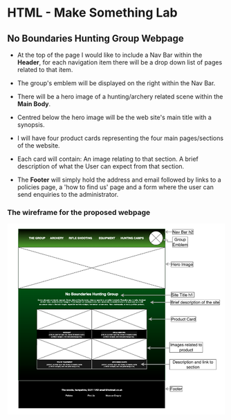 <h1> HTML - Make Something Lab </h1>

<h2>No Boundaries Hunting Group Webpage</h2>
<p>

  - At the top of the page I would like to include a Nav Bar within the **Header**, for each navigation item there will be a drop down list of pages related to that item.

 - The group's emblem will be displayed on the right within the Nav Bar.
 -  There will be a hero image of a hunting/archery related scene within the **Main Body**.
 -  Centred below the hero image will be the web site's main title with a synopsis.
 -  I will have four product cards representing the four main pages/sections of the website.
 -  Each card will contain:
  An image relating to that section.
  A brief description of what the User can expect from that section.
- The **Footer** will simply hold the address and email followed by links to a policies page, a 'how to find us' page and a form where the user can send enquiries to the administrator.
</p>

<h3> The wireframe for the proposed webpage </h3>

![Wireframe diagram of hunting group webpage](./assets/webpage_wireframe.png "NBHD Wireframe")